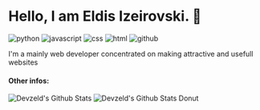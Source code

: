 # Hello, I am Eldis Izeirovski. 👋


![python](https://img.shields.io/badge/Python-0070FF?style=for-the-badge&logo=python&logoColor=white)
![javascript](https://img.shields.io/badge/JavaScript-F7DF1E?style=for-the-badge&logo=javascript&logoColor=black)
![css](https://img.shields.io/badge/CSS3-1572B6?style=for-the-badge&logo=css3&logoColor=white)
![html](https://img.shields.io/badge/HTML5-E34F26?style=for-the-badge&logo=html5&logoColor=white)
![github](https://img.shields.io/badge/Follow-100000?style=for-the-badge&logo=github&logoColor=white)



I'm a mainly web developer concentrated on making attractive and usefull websites

<!--
#### Contacts:

- E-mail: [eldis.izeirovski@gmail.com](mailto:eldis.izeirovski7@gmail.com)
- Site: [devzeld.github.io](https://devzeld.github.io)
- 
-->

#### Other infos: 
![Devzeld's Github Stats](https://github-readme-stats.vercel.app/api/top-langs/?username=devzeld&layout=donut&hide_border=true&theme=transparent)
![Devzeld's Github Stats Donut](https://github-readme-stats.vercel.app/api?username=devzeld&show_icons=true&layout=compact&hide_border=true&theme=transparent)

